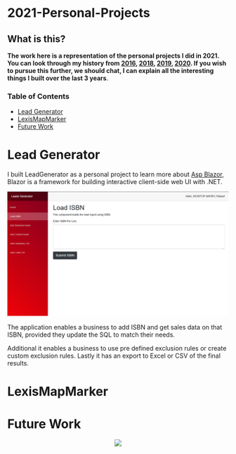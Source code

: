 # 2021-Personal-Projects

## What is this?

**The work here is a representation of the personal projects I did in 2021. You can look through my history from [2016](https://github.com/Lwachira/2016-Internship), [2018](https://github.com/Lwachira/2018-Work-History), [2019](https://github.com/Lwachira/2019-Work-History), [2020](https://github.com/Lwachira/2020-Work-History). If you wish to pursue this further, we should chat, I can explain all the interesting things I built over the last 3 years**.

### Table of Contents

- [Lead Generator](#lead-generator)
- [LexisMapMarker](#lexismapmarker)
- [Future Work](#future-work)

# Lead Generator

I built LeadGenerator as a personal project to learn more about [Asp Blazor](https://dotnet.microsoft.com/apps/aspnet/web-apps/blazor), Blazor is a framework for building interactive client-side web UI with .NET. 


![An Image of Lead Gen UI](LeadGen.png)

The application enables a business to add ISBN and get sales data on that ISBN, provided they update the SQL to match their needs.

Additional it enables a business to use pre defined exclusion rules or create custom  exclusion rules.
Lastly it has an export to Excel or CSV of the final results.

# LexisMapMarker

# Future Work 

<p align="center">
  <img src="https://logodix.com/logo/539650.png" />
</p>
